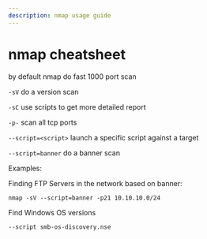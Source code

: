 ```yaml
---
description: nmap usage guide
---
```


# nmap cheatsheet

by default nmap do fast 1000 port scan

`-sV` do a version scan

`-sC` use scripts to get more detailed report

`-p-` scan all tcp ports

`--script=<script>` launch a specific script against a target

`--script=banner` do a banner scan

Examples:

Finding FTP Servers in the network based on banner:

`nmap -sV --script=banner -p21 10.10.10.0/24`

Find Windows OS versions

`--script smb-os-discovery.nse`
